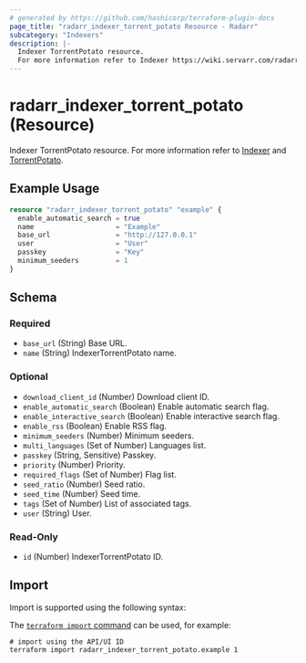 ```yaml
---
# generated by https://github.com/hashicorp/terraform-plugin-docs
page_title: "radarr_indexer_torrent_potato Resource - Radarr"
subcategory: "Indexers"
description: |-
  Indexer TorrentPotato resource.
  For more information refer to Indexer https://wiki.servarr.com/radarr/settings#indexers and TorrentPotato https://wiki.servarr.com/radarr/supported#torrentpotato.
---
```


# radarr_indexer_torrent_potato (Resource)

<!-- subcategory:Indexers -->
Indexer TorrentPotato resource.
For more information refer to [Indexer](https://wiki.servarr.com/radarr/settings#indexers) and [TorrentPotato](https://wiki.servarr.com/radarr/supported#torrentpotato).

## Example Usage

```terraform
resource "radarr_indexer_torrent_potato" "example" {
  enable_automatic_search = true
  name                    = "Example"
  base_url                = "http://127.0.0.1"
  user                    = "User"
  passkey                 = "Key"
  minimum_seeders         = 1
}
```

<!-- schema generated by tfplugindocs -->
## Schema

### Required

- `base_url` (String) Base URL.
- `name` (String) IndexerTorrentPotato name.

### Optional

- `download_client_id` (Number) Download client ID.
- `enable_automatic_search` (Boolean) Enable automatic search flag.
- `enable_interactive_search` (Boolean) Enable interactive search flag.
- `enable_rss` (Boolean) Enable RSS flag.
- `minimum_seeders` (Number) Minimum seeders.
- `multi_languages` (Set of Number) Languages list.
- `passkey` (String, Sensitive) Passkey.
- `priority` (Number) Priority.
- `required_flags` (Set of Number) Flag list.
- `seed_ratio` (Number) Seed ratio.
- `seed_time` (Number) Seed time.
- `tags` (Set of Number) List of associated tags.
- `user` (String) User.

### Read-Only

- `id` (Number) IndexerTorrentPotato ID.

## Import

Import is supported using the following syntax:

The [`terraform import` command](https://developer.hashicorp.com/terraform/cli/commands/import) can be used, for example:

```shell
# import using the API/UI ID
terraform import radarr_indexer_torrent_potato.example 1
```
